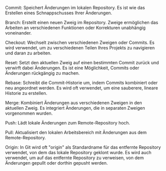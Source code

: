 Commit: Speichert Änderungen im lokalen Repository. Es ist wie das Erstellen eines Schnappschusses Ihrer Änderungen.

Branch: Erstellt einen neuen Zweig im Repository. Zweige ermöglichen das Arbeiten an verschiedenen Funktionen oder Korrekturen unabhängig voneinander.

Checkout: Wechselt zwischen verschiedenen Zweigen oder Commits. Es wird verwendet, um zu verschiedenen Teilen Ihres Projekts zu navigieren und daran zu arbeiten.

Reset: Setzt den aktuellen Zweig auf einen bestimmten Commit zurück und verwirft dabei Änderungen. Es ist eine Möglichkeit, Commits oder Änderungen rückgängig zu machen.

Rebase: Schreibt die Commit-Historie um, indem Commits kombiniert oder neu angeordnet werden. Es wird oft verwendet, um eine sauberere, lineare Historie zu erstellen.

Merge: Kombiniert Änderungen aus verschiedenen Zweigen in den aktuellen Zweig. Es integriert Änderungen, die in separaten Zweigen vorgenommen wurden.

Push: Lädt lokale Änderungen zum Remote-Repository hoch.

Pull: Aktualisiert den lokalen Arbeitsbereich mit Änderungen aus dem Remote-Repository.

Origin: In Git wird oft "origin" als Standardname für das entfernte Repository verwendet, von dem das lokale Repository geklont wurde.
Es wird auch verwendet, um auf das entfernte Repository zu verweisen, von dem Änderungen gepullt oder dorthin gepusht werden.
